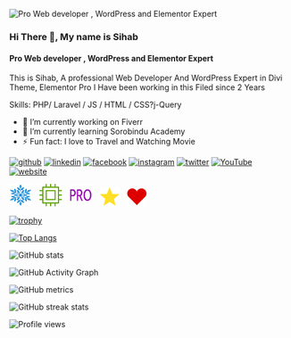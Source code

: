![Pro Web developer , WordPress and Elementor Expert](https://github.com/devsrsihab/allimages/blob/master/images/animation_500_kxa883sd.gif)

### Hi There 👋, My name is Sihab
#### Pro Web developer , WordPress and Elementor Expert


 This is Sihab, A professional Web Developer And WordPress Expert in Divi Theme, Elementor Pro I Have been working in this Filed since 2 Years

Skills: PHP/ Laravel / JS / HTML / CSS?j-Query

- 🔭 I’m currently working on Fiverr 
- 🌱 I’m currently learning Sorobindu Academy 
- ⚡ Fun fact: I love to Travel and Watching Movie 


[<img src='https://cdn.jsdelivr.net/npm/simple-icons@3.0.1/icons/github.svg' alt='github' height='40'>](https://github.com/devsrsihab)  [<img src='https://cdn.jsdelivr.net/npm/simple-icons@3.0.1/icons/linkedin.svg' alt='linkedin' height='40'>](https://www.linkedin.com/in/devsrsihab/)  [<img src='https://cdn.jsdelivr.net/npm/simple-icons@3.0.1/icons/facebook.svg' alt='facebook' height='40'>](https://www.facebook.com/devsrsihab)  [<img src='https://cdn.jsdelivr.net/npm/simple-icons@3.0.1/icons/instagram.svg' alt='instagram' height='40'>](https://www.instagram.com/devsrsihab/)  [<img src='https://cdn.jsdelivr.net/npm/simple-icons@3.0.1/icons/twitter.svg' alt='twitter' height='40'>](https://twitter.com/devsrsihab)  [<img src='https://cdn.jsdelivr.net/npm/simple-icons@3.0.1/icons/youtube.svg' alt='YouTube' height='40'>](https://www.youtube.com/channel/UCFZiYJUuKHrzkQ1dJyeKNJA)  [<img src='https://cdn.jsdelivr.net/npm/simple-icons@3.0.1/icons/icloud.svg' alt='website' height='40'>](http://developersrsihab.com/)  

<a href='https://archiveprogram.github.com/'><img src='https://raw.githubusercontent.com/acervenky/animated-github-badges/master/assets/acbadge.gif' width='40' height='40'></a> <a href='https://docs.github.com/en/developers'><img src='https://raw.githubusercontent.com/acervenky/animated-github-badges/master/assets/devbadge.gif' width='40' height='40'></a> <a href='https://github.com/pricing'><img src='https://raw.githubusercontent.com/acervenky/animated-github-badges/master/assets/pro.gif' width='40' height='40'></a> <a href='https://stars.github.com/'><img src='https://raw.githubusercontent.com/acervenky/animated-github-badges/master/assets/starbadge.gif' width='35' height='35'></a> <a href='https://docs.github.com/en/github/supporting-the-open-source-community-with-github-sponsors'><img src='https://raw.githubusercontent.com/acervenky/animated-github-badges/master/assets/sponsorbadge.gif' width='35' height='35'></a> 

[![trophy](https://github-profile-trophy.vercel.app/?username=devsrsihab)](https://github.com/ryo-ma/github-profile-trophy)

[![Top Langs](https://github-readme-stats.vercel.app/api/top-langs/?username=devsrsihab)](https://github.com/anuraghazra/github-readme-stats)

![GitHub stats](https://github-readme-stats.vercel.app/api?username=devsrsihab&show_icons=true)  

![GitHub Activity Graph](https://activity-graph.herokuapp.com/graph?username=devsrsihab)  

![GitHub metrics](https://metrics.lecoq.io/devsrsihab)  

![GitHub streak stats](https://github-readme-streak-stats.herokuapp.com/?user=devsrsihab)  

![Profile views](https://gpvc.arturio.dev/devsrsihab)  
